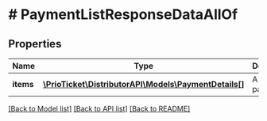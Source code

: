 # # PaymentListResponseDataAllOf

## Properties

Name | Type | Description | Notes
------------ | ------------- | ------------- | -------------
**items** | [**\PrioTicket\DistributorAPI\Models\PaymentDetails[]**](PaymentDetails.md) | A list of all payments. |

[[Back to Model list]](../../README.md#models) [[Back to API list]](../../README.md#endpoints) [[Back to README]](../../README.md)
